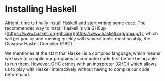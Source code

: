 # Installing Haskell

Alright, time to finally install Haskell and start writing some code. The recommended way to install Haskell is via GHCup ([https://www.haskell.org/ghcup/](https://www.haskell.org/ghcup/)), which will get you up and running quickly with several tools, most notably, the Glasgow Haskell Compiler (GHC).

We mentioned at the start that Haskell is a compiled language, which means we have to compile our programs to computer code first before being able to run them. However, GHC comes with an interpreter (GHCi) which allows us to play with Haskell interactively without having to compile our code beforehand.
